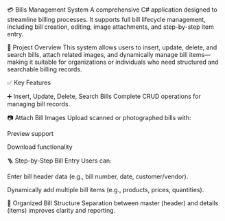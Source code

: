 💳 Bills Management System
A comprehensive C# application designed to streamline billing processes. It supports full bill lifecycle management, including bill creation, editing, image attachments, and step-by-step item entry.

📌 Project Overview
This system allows users to insert, update, delete, and search bills, attach related images, and dynamically manage bill items—making it suitable for organizations or individuals who need structured and searchable billing records.

✅ Key Features

➕ Insert, Update, Delete, Search Bills
Complete CRUD operations for managing bill records.

📷 Attach Bill Images
Upload scanned or photographed bills with:

Preview support

Download functionality

🪜 Step-by-Step Bill Entry
Users can:

Enter bill header data (e.g., bill number, date, customer/vendor).

Dynamically add multiple bill items (e.g., products, prices, quantities).

📂 Organized Bill Structure
Separation between master (header) and details (items) improves clarity and reporting.

